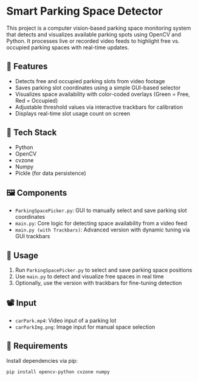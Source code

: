 # Smart Parking Space Detector

This project is a computer vision-based parking space monitoring system that detects and visualizes available parking spots using OpenCV and Python. It processes live or recorded video feeds to highlight free vs. occupied parking spaces with real-time updates.

## 🔧 Features

- Detects free and occupied parking slots from video footage
- Saves parking slot coordinates using a simple GUI-based selector
- Visualizes space availability with color-coded overlays (Green = Free, Red = Occupied)
- Adjustable threshold values via interactive trackbars for calibration
- Displays real-time slot usage count on screen

## 🧰 Tech Stack

- Python
- OpenCV
- cvzone
- Numpy
- Pickle (for data persistence)

## 🖼️ Components

- `ParkingSpacePicker.py`: GUI to manually select and save parking slot coordinates
- `main.py`: Core logic for detecting space availability from a video feed
- `main.py (with Trackbars)`: Advanced version with dynamic tuning via GUI trackbars

## 📂 Usage

1. Run `ParkingSpacePicker.py` to select and save parking space positions
2. Use `main.py` to detect and visualize free spaces in real time
3. Optionally, use the version with trackbars for fine-tuning detection

## 📽️ Input

- `carPark.mp4`: Video input of a parking lot
- `carParkImg.png`: Image input for manual space selection

## 📌 Requirements

Install dependencies via pip:
```bash
pip install opencv-python cvzone numpy
